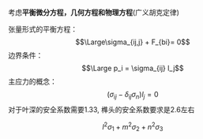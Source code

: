 考虑**平衡微分方程，几何方程和物理方程**(广义胡克定律)

张量形式的平衡方程： 
$$\Large\sigma_{ij,j} + F_{bi}= 0$$
边界条件：
$$\Large p_i  = \sigma_{ij} l_j$$
主应力的概念：
$$(\sigma_{ij} - \delta_{ij} \sigma_n) l_{j} = 0$$
对于叶深的安全系数需要1.33, 榫头的安全系数要求是2.6左右

$$l^2 \sigma_1 + m^2 \sigma_2 + n^2 \sigma_3$$